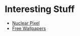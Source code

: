 Interesting Stuff
=================

* [Nuclear Pixel](http://npxl.us/blog/view/2010-05-14_nuclear_pixel_5_space_background_wallpapers/)
* [Free Wallpapers](https://louistaylor.wordpress.com/2009/12/23/some-free-wallpapers-to-download/)
